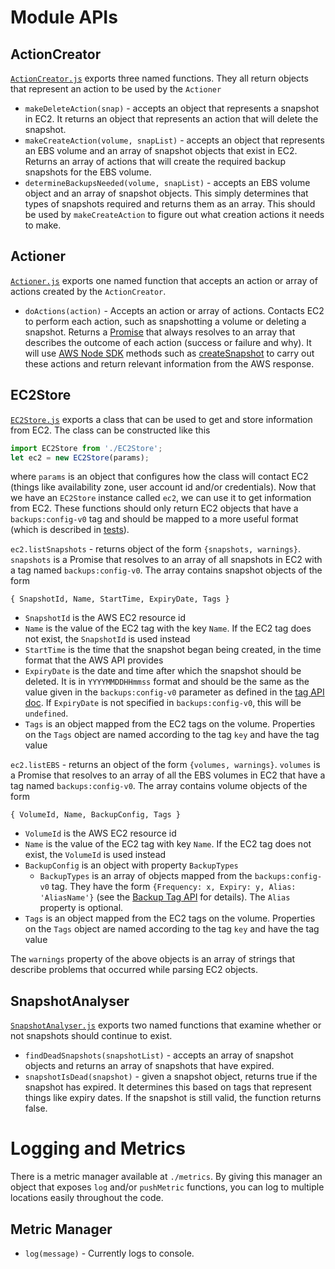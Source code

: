 # Module APIs

## ActionCreator

[`ActionCreator.js`](../src/ActionCreator.js) exports three named functions. They all return objects that represent an action to be used by the `Actioner`

- `makeDeleteAction(snap)` - accepts an object that represents a snapshot in EC2. It returns an object that represents an action that will delete the snapshot.
- `makeCreateAction(volume, snapList)` - accepts an object that represents an EBS volume and an array of snapshot objects that exist in EC2. Returns an array of actions that will create the required backup snapshots for the EBS volume.
- `determineBackupsNeeded(volume, snapList)` - accepts an EBS volume object and an array of snapshot objects. This simply determines that types of snapshots required and returns them as an array. This should be used by `makeCreateAction` to figure out what creation actions it needs to make.

## Actioner

[`Actioner.js`](../src/Actioner.js) exports one named function that accepts an action or array of actions created by the `ActionCreator`.

- `doActions(action)` - Accepts an action or array of actions. Contacts EC2 to perform each action, such as snapshotting a volume or deleting a snapshot. Returns a [Promise](https://developer.mozilla.org/en/docs/Web/JavaScript/Reference/Global_Objects/Promise) that always resolves to an array that describes the outcome of each action (success or failure and why). It will use [AWS Node SDK](http://docs.aws.amazon.com/AWSJavaScriptSDK/latest/AWS/EC2.html) methods such as [createSnapshot](http://docs.aws.amazon.com/AWSJavaScriptSDK/latest/AWS/EC2.html#createSnapshot-property) to carry out these actions and return relevant information from the AWS response.

## EC2Store

[`EC2Store.js`](../src/EC2Store.js) exports a class that can be used to get and store information from EC2. The class can be constructed like this
```JavaScript
import EC2Store from './EC2Store';
let ec2 = new EC2Store(params);
```
where `params` is an object that configures how the class will contact EC2 (things like availability zone, user account id and/or credentials). Now that we have an `EC2Store` instance called `ec2`, we can use it to get information from EC2. These functions should only return EC2 objects that have a `backups:config-v0` tag and should be mapped to a more useful format (which is described in [tests](../test/_TestEC2Store.js)).

`ec2.listSnapshots` - returns object of the form `{snapshots, warnings}`. `snapshots` is a Promise that resolves to an array of all snapshots in EC2 with a tag named `backups:config-v0`. The array contains snapshot objects of the form
```
{ SnapshotId, Name, StartTime, ExpiryDate, Tags }
```
* `SnapshotId` is the AWS EC2 resource id
* `Name` is the value of the EC2 tag with the key `Name`. If the EC2 tag does not exist, the `SnapshotId` is used instead
* `StartTime` is the time that the snapshot began being created, in the time format that the AWS API provides
* `ExpiryDate` is the date and time after which the snapshot should be deleted. It is in `YYYYMMDDHHmmss` format and should be the same as the value given in the `backups:config-v0` parameter as defined in the [tag API doc](./BackupTagAPI.md). If `ExpiryDate` is not specified in `backups:config-v0`, this will be `undefined`.
* `Tags` is an object mapped from the EC2 tags on the volume. Properties on the `Tags` object are named according to the tag `key` and have the tag value


`ec2.listEBS` - returns an object of the form `{volumes, warnings}`. `volumes` is a Promise that resolves to an array of all the EBS volumes in EC2 that have a tag named `backups:config-v0`. The array contains volume objects of the form
```
{ VolumeId, Name, BackupConfig, Tags }
```
* `VolumeId` is the AWS EC2 resource id
* `Name` is the value of the EC2 tag with key `Name`. If the EC2 tag does not exist, the `VolumeId` is used instead
* `BackupConfig` is an object with property `BackupTypes`
    * `BackupTypes` is an array of objects mapped from the `backups:config-v0` tag. They have the form `{Frequency: x, Expiry: y, Alias: 'AliasName'}` (see the [Backup Tag API](./BackupTagAPI.md) for details). The `Alias` property is optional.
* `Tags` is an object mapped from the EC2 tags on the volume. Properties on the `Tags` object are named according to the tag `key` and have the tag value

The `warnings` property of the above objects is an array of strings that describe problems that occurred while parsing EC2 objects.

## SnapshotAnalyser

[`SnapshotAnalyser.js`](../src/SnapshotAnalyser.js) exports two named functions that examine whether or not snapshots should continue to exist.

- `findDeadSnapshots(snapshotList)` - accepts an array of snapshot objects and returns an array of snapshots that have expired.
- `snapshotIsDead(snapshot)` - given a snapshot object, returns true if the snapshot has expired. It determines this based on tags that represent things like expiry dates. If the snapshot is still valid, the function returns false.

# Logging and Metrics

There is a metric manager available at `./metrics`. By giving this manager an object that exposes `log` and/or `pushMetric` functions, you can log to multiple locations easily throughout the code.

## Metric Manager

- `log(message)` - Currently logs to console.
